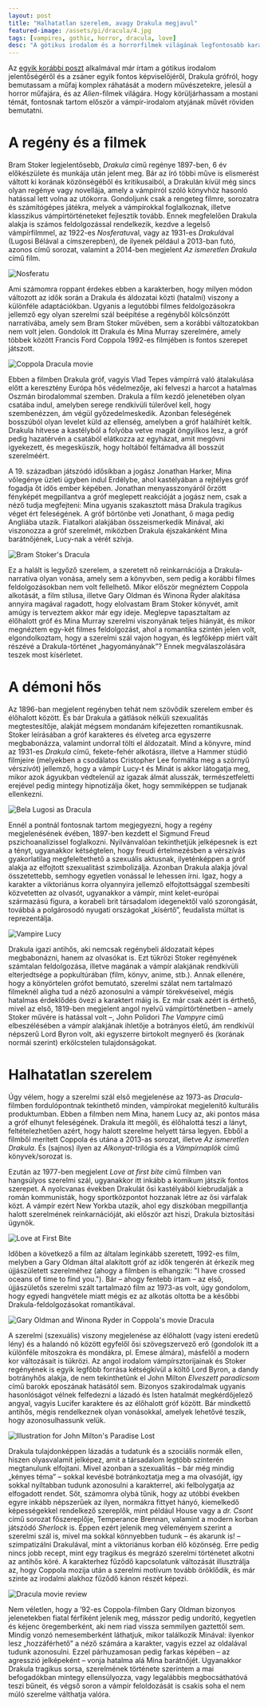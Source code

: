```yaml
---
layout: post
title: "Halhatatlan szerelem, avagy Drakula megjavul"
featured-image: /assets/pi/dracula/4.jpg
tags: [vampires, gothic, horror, dracula, love]
desc: "A gótikus irodalom és a horrorfilmek világának legfontosabb karakteréről írt elemzés. Hogyan változik Bram Stoker Drakulája a különféle feldolgozásokban?"
---
```


Az [egyik korábbi poszt](/2016/12/01/aliens) alkalmával már írtam a gótikus irodalom jelentőségéről és
a zsáner egyik fontos képviselőjéről, Drakula grófról, hogy bemutassam a
műfaj komplex ráhatását a modern művészetekre, jelesül a horror műfajára, és az
*Alien*-filmek világára. Hogy körüljárhassam a mostani témát, fontosnak tartom
először a vámpír-irodalom atyjának művét röviden bemutatni.

# A regény és a filmek

Bram Stoker legjelentősebb, *Drakula* című regénye 1897-ben, 6 év előkészülete és munkája után
jelent meg. Bár az író többi műve is elismerést váltott ki korának közönségéből
és kritikusaiból, a Drakulán kívül még sincs olyan regénye vagy novellája, amely
a vámpírról szóló könyvhöz hasonló hatással lett volna az utókorra. Gondoljunk
csak a rengeteg filmre, sorozatra és számítógépes játékra, melyek a vámpírokkal
foglalkoznak, illetve klasszikus vámpírtörténeteket fejlesztik tovább. Ennek
megfelelően Drakula alakja is számos feldolgozással rendelkezik, kezdve a
legelső vámpírfilmmel, az 1922-es *Nosferatu*val, vagy az 1931-es *Drakulá*val
(Lugosi Bélával a címszerepben), de ilyenek például a 2013-ban futó, azonos című
sorozat, valamint a 2014-ben megjelent *Az ismeretlen Drakula* című film.

![Nosferatu](/assets/pi/dracula/1.jpg)

Ami számomra roppant érdekes ebben a karakterben, hogy milyen módon változott az
idők során a Drakula és áldozatai közti (hatalmi) viszony a különféle
adaptációkban. Ugyanis a legutóbbi filmes feldolgozásokra jellemző egy olyan
szerelmi szál beépítése a regényből kölcsönzött narratívába, amely sem Bram
Stoker művében, sem a korábbi változatokban nem volt jelen. Gondolok itt Drakula
és Mina Murray szerelmére, amely többek között Francis Ford Coppola 1992-es
filmjében is fontos szerepet játszott.

![Coppola Dracula movie](/assets/pi/dracula/2.jpg)

Ebben a filmben Drakula gróf, vagyis Vlad Tepes vámpírrá való átalakulása előtt
a keresztény Európa hős védelmezője, aki felveszi a harcot a hatalmas Oszmán
birodalommal szemben. Drakula a film kezdő jelenetében olyan csatába indul,
amelyben serege rendkívüli túlerővel kell, hogy szembenézzen, ám végül
győzedelmeskedik. Azonban feleségének bosszúból olyan levelet küld az ellenség,
amelyben a gróf halálhírét keltik. Drakula hitvese a kastélyból a folyóba vetve
magát öngyilkos lesz, a gróf pedig hazatérvén a csatából elátkozza az egyházat,
amit megóvni igyekezett, és megesküszik, hogy holtából feltámadva áll bosszút
szerelméért.

A 19. században játszódó idősíkban a jogász Jonathan Harker, Mina vőlegénye
üzleti ügyben indul Erdélybe, ahol kastélyában a rejtélyes gróf fogadja őt idős
ember képében. Jonathan menyasszonyáról őrzött fényképét megpillantva a gróf
meglepett reakcióját a jogász nem, csak a néző tudja megfejteni: Mina ugyanis
szakasztott mása Drakula tragikus véget ért feleségének. A gróf börtönbe veti
Jonathant, ő maga pedig Angliába utazik. Fiatalkori alakjában összeismerkedik
Minával, aki viszonozza a gróf szerelmét, miközben Drakula éjszakánként Mina
barátnőjének, Lucy-nak a vérét szívja.

![Bram Stoker's Dracula](/assets/pi/dracula/3.jpg)

Ez a halált is legyőző szerelem, a szeretett nő reinkarnációja a
Drakula-narratíva olyan vonása, amely sem a könyvben, sem pedig a korábbi filmes
feldolgozásokban nem volt fellelhető. Mikor először megnéztem Coppola alkotását,
a film stílusa, illetve Gary Oldman és Winona Ryder alakítása annyira magával
ragadott, hogy elolvastam Bram Stoker könyvét, amit amúgy is terveztem akkor már
egy ideje. Meglepve tapasztaltam az élőhalott gróf és Mina Murray szerelmi
viszonyának teljes hiányát, és mikor megnéztem egy-két filmes feldolgozást, ahol a
romantika szintén jelen volt, elgondolkoztam, hogy a szerelmi szál vajon hogyan,
és legfőképp miért vált részévé a Drakula-történet „hagyományának”? Ennek
megválaszolására teszek most kísérletet.

# A démoni hős

Az 1896-ban megjelent regényben tehát nem szövődik szerelem ember és élőhalott
között. És bár Drakula a gátlások nélküli szexualitás megtestesítője, alakját
mégsem mondanám kifejezetten romantikusnak. Stoker leírásában a gróf karakteres és élveteg
arca egyszerre megbabonázza, valamint undorral tölti el áldozatait. Mind a
könyvre, mind az 1931-es *Drakula* című, fekete-fehér alkotásra, illetve a Hammer stúdió
filmjeire (melyekben a csodálatos Cristopher Lee formálta meg a szörnyű
vérszívót) jellemző, hogy a vámpír  Lucy-t és Minát is akkor látogatja meg,
mikor azok ágyukban védtelenül az igazak álmát alusszák, természetfeletti
erejével pedig mintegy hipnotizálja őket, hogy semmiképpen se tudjanak
ellenkezni.

![Bela Lugosi as Dracula](/assets/pi/dracula/4.jpg)

Ennél a pontnál fontosnak tartom megjegyezni, hogy a regény megjelenésének
évében, 1897-ben kezdett el Sigmund Freud pszichoanalízissel
foglalkozni. Nyilvánvalóan tekinthetjük jelképesnek is ezt a tényt, ugyanakkor
kétségtelen, hogy freudi értelmezésben a vérszívás gyakorlatilag megfeleltethető
a szexuális aktusnak, ilyeténképpen a gróf alakja az elfojtott szexualitást
szimbolizálja. Azonban Drakula alakja jóval összetettebb, semhogy egyetlen
vonással le lehessen írni. Igaz, hogy a karakter a viktoriánus korra olyannyira
jellemző elfojtottsággal szembesíti közvetetten az olvasót, ugyanakkor a vámpír, mint
kelet-európai származású figura, a korabeli brit társadalom idegenektől való
szorongását, továbbá a polgárosodó nyugati országokat „kísértő”, feudalista
múltat is reprezentálja.

![Vampire Lucy](/assets/pi/dracula/5.jpg)

Drakula igazi antihős, aki nemcsak regénybeli áldozatait képes megbabonázni,
hanem az olvasókat is. Ezt tükrözi Stoker regényének számtalan feldolgozása,
illetve magának a vámpír alakjának rendkívüli elterjedtsége a popkultúrában (film, könyv, anime, stb.).
Annak ellenére, hogy a könyörtelen grófot bemutató, szerelmi szálat nem
tartalmazó filmeknél aligha tud a néző azonosulni a vámpír törekvéseivel, mégis
hatalmas érdeklődés övezi a karaktert máig is. Ez már csak azért is érthető,
mivel az első, 1819-ben megjelent angol nyelvű vámpírtörténetben – amely Stoker
művére is hatással volt –, John Polidori *The Vampyre* című elbeszélésében a
vámpír alakjának ihletője a botrányos életű, ám rendkívül népszerű Lord Byron
volt, aki egyszerre birtokolt megnyerő és (korának normái szerint) erkölcstelen
tulajdonságokat.

# Halhatatlan szerelem

Úgy vélem, hogy a szerelmi szál első megjelenése az 1973-as *Dracula*-filmben
fordulópontnak tekinthető minden, vámpírokat megjelenítő kulturális
produktumban. Ebben a filmben nem Mina, hanem Lucy az, aki pontos mása a gróf
elhunyt feleségének. Drakula itt megöli, és élőhalottá teszi a lányt,
feltételezhetően azért, hogy halott szerelme helyett társa legyen. Ebből a
filmből merített Coppola és utána a 2013-as sorozat, illetve *Az ismeretlen Drakula*. És (sajnos) ilyen az *Alkonyat*-trilógia és a *Vámpírnaplók* című könyvek/sorozat is.

Ezután az 1977-ben megjelent *Love at first bite* című filmben van hangsúlyos
szerelmi szál, ugyanakkor itt inkább a komikum játszik fontos szerepet. A
nyolcvanas években Drakulát ősi kastélyából kiebrudalják a román kommunisták,
hogy sportközpontot hozzanak létre az ősi várfalak közt. A vámpír ezért New
Yorkba utazik, ahol egy diszkóban megpillantja halott szerelmének
reinkarnációját, aki először azt hiszi, Drakula biztosítási ügynök.

![Love at First Bite](/assets/pi/dracula/6.jpg)

Időben a következő a film az általam leginkább szeretett, 1992-es film, melyben
a Gary Oldman által alakított gróf az idők tengerén át érkezik meg újjászületett
szerelméhez (ahogy a filmben is elhangzik: "I have crossed oceans of time to find you."). Bár – ahogy fentebb
írtam – az első, újjászületős szerelmi szált tartalmazó film az 1973-as volt,
úgy gondolom, hogy egyedi hangvétele miatt mégis ez az alkotás oltotta be a későbbi
Drakula-feldolgozásokat romantikával.

![Gary Oldman and Winona Ryder in Coppola's movie Dracula](/assets/pi/dracula/7.jpg)

A szerelmi (szexuális) viszony megjelenése az élőhalott (vagy isteni eredetű
lény) és a halandó nő között egyfelől ősi szövegszervező erő (gondolok itt a
különféle mítoszokra és mondákra, pl. Emese álmára), másfelől a modern kor
változásait is tükrözi. Az angol irodalom vámpírsztorijainak és Stoker
regényének is egyik legfőbb forrása kétségkívül a költő Lord Byron, a dandy botrányhős
alakja, de nem tekinthetünk el John Milton *Elveszett paradicsom* című barokk
eposzának hatásától sem. Bizonyos szakirodalmak ugyanis hasonlóságot vélnek
felfedezni a lázadó és Isten hatalmát megkérdőjelező angyal, vagyis Lucifer
karaktere és az élőhalott gróf között. Bár mindkettő antihős, mégis rendelkeznek
olyan vonásokkal, amelyek lehetővé teszik, hogy azonosulhassunk velük.

![Illustration for John Milton's Paradise Lost](/assets/pi/dracula/8.jpg)

Drakula tulajdonképpen lázadás a tudatunk és a szociális normák ellen, hiszen
olyasvalamit jelképez, amit a társadalom legtöbb színterén megtanulunk
elfojtani. Mivel azonban a szexualitás – bár még mindig „kényes téma” – sokkal
kevésbé botránkoztatja meg a ma olvasóját, így sokkal nyíltabban tudunk
azonosulni a karakterrel, aki felbolygatja az elfogadott rendet. Sőt, számomra
olybá tűnik, hogy az utóbbi években egyre inkább népszerűek az ilyen, normákra
fittyet hányó, kiemelkedő képességekkel rendelkező szereplők, mint például House
vagy a *dr. Csont* című sorozat főszereplője, Temperance Brennan, valamint a
modern korban játszódó *Sherlock* is. Éppen ezért jelenik meg véleményem szerint a
szerelmi szál is, mivel ma sokkal könnyebben tudunk – és akarunk is! –
szimpatizálni Drakulával, mint a viktoriánus korban élő közönség. Erre pedig
nincs jobb recept, mint egy tragikus és megrázó szerelmi történetet alkotni az
antihős köré. A karakterhez fűződő kapcsolatunk változását illusztrálja az, hogy
Coppola mozija után a szerelmi motívum tovább öröklődik, és már szinte az irodalmi alakhoz fűződő
kánon részét képezi.

![Dracula movie review](/assets/pi/dracula/9.jpg)

Nem véletlen, hogy a ’92-es Coppola-filmben Gary Oldman bizonyos
jelenetekben fiatal férfiként jelenik meg, másszor pedig undorító, kegyetlen és
kéjenc öregemberként, aki nem riad vissza semmilyen gaztettől sem. Mindig vonzó
nemesemberként láthatjuk, mikor találkozik Minával: ilyenkor lesz „hozzáférhető”
a néző számára a karakter, vagyis ezzel az oldalával tudunk azonosulni. Ezzel
párhuzamosan pedig farkas képében – az agresszió jelképeként – vonja hatalma alá
Mina barátnőjét. Ugyanakkor Drakula tragikus sorsa, szerelmének története
szerintem a mai befogadókban mintegy ellensúlyozza, vagy legalábbis
megbocsáthatóvá teszi bűneit, és végső soron a vámpír feloldozását is csakis soha el nem múló szerelme
válthatja valóra.

